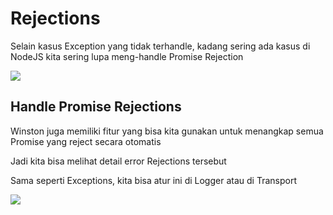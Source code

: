 # Rejections

Selain kasus Exception yang tidak terhandle, kadang sering ada kasus di NodeJS kita sering lupa meng-handle Promise Rejection

![](/rejection.jpeg)

## Handle Promise Rejections

Winston juga memiliki fitur yang bisa kita gunakan untuk menangkap semua Promise yang reject secara otomatis

Jadi kita bisa melihat detail error Rejections tersebut

Sama seperti Exceptions, kita bisa atur ini di Logger atau di Transport

![](/handle-rejection.jpeg)
